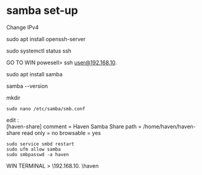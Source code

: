 # samba set-up

Change IPv4

sudo apt install openssh-server

sudo systemctl status ssh

GO TO WIN powesell> ssh user@192.168.10.

sudo apt install samba

samba --version	

mkdir
```
sudo nano /etc/samba/smb.conf
```
edit :  
[haven-share]
	comment = Haven Samba Share
	path = /home/haven/haven-share
	read only = no
	browsable = yes
```	
sudo service smbd restart
sudo ufm allow samba
sudo smbpasswd -a haven

```


WIN TERMINAL >  \\192.168.10. \haven

